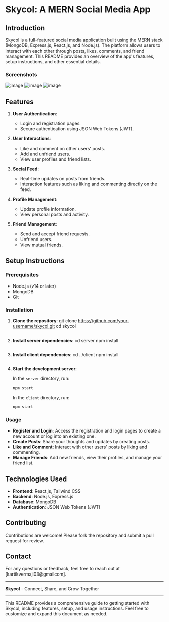 # Skycol: A MERN Social Media App

## Introduction
Skycol is a full-featured social media application built using the MERN stack (MongoDB, Express.js, React.js, and Node.js). The platform allows users to interact with each other through posts, likes, comments, and friend management. This README provides an overview of the app's features, setup instructions, and other essential details.

### Screenshots

![image](https://github.com/user-attachments/assets/c5412499-fc2c-4697-9a1d-e560382217e8)
![image](https://github.com/user-attachments/assets/309d3c2a-c7d9-48d1-a5ea-c0af1452c05f)
![image](https://github.com/user-attachments/assets/4f64f1e0-5e60-4bed-a7ff-4a0db187753d)

## Features

1. **User Authentication**:
   - Login and registration pages.
   - Secure authentication using JSON Web Tokens (JWT).

2. **User Interactions**:
   - Like and comment on other users' posts.
   - Add and unfriend users.
   - View user profiles and friend lists.

3. **Social Feed**:
   - Real-time updates on posts from friends.
   - Interaction features such as liking and commenting directly on the feed.

4. **Profile Management**:
   - Update profile information.
   - View personal posts and activity.

5. **Friend Management**:
   - Send and accept friend requests.
   - Unfriend users.
   - View mutual friends.

## Setup Instructions

### Prerequisites

- Node.js (v14 or later)
- MongoDB
- Git

### Installation

1. **Clone the repository**:
   git clone https://github.com/your-username/skycol.git
   cd skycol
   ```

2. **Install server dependencies**:
   cd server
   npm install
   ```

3. **Install client dependencies**:
   cd ../client
   npm install
   ```

4. **Start the development server**:

   In the `server` directory, run:
   ```sh
   npm start
   ```

   In the `client` directory, run:
   ```sh
   npm start
   ```

### Usage

- **Register and Login**: Access the registration and login pages to create a new account or log into an existing one.
- **Create Posts**: Share your thoughts and updates by creating posts.
- **Like and Comment**: Interact with other users' posts by liking and commenting.
- **Manage Friends**: Add new friends, view their profiles, and manage your friend list.


## Technologies Used

- **Frontend**: React.js, Tailwind CSS
- **Backend**: Node.js, Express.js
- **Database**: MongoDB
- **Authentication**: JSON Web Tokens (JWT)

## Contributing

Contributions are welcome! Please fork the repository and submit a pull request for review.


## Contact

For any questions or feedback, feel free to reach out at [kartikvermaji03@gmailcom].

---

**Skycol** - Connect, Share, and Grow Together

---

This README provides a comprehensive guide to getting started with Skycol, including features, setup, and usage instructions. Feel free to customize and expand this document as needed.
